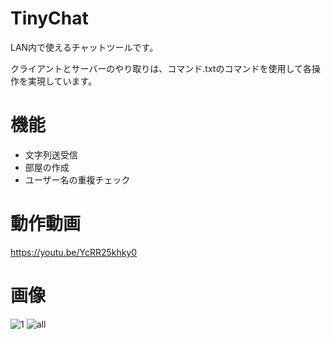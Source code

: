 # TinyChat
LAN内で使えるチャットツールです。

クライアントとサーバーのやり取りは、コマンド.txtのコマンドを使用して各操作を実現しています。
# 機能
- 文字列送受信
- 部屋の作成
- ユーザー名の重複チェック

# 動作動画
https://youtu.be/YcRR25khky0

# 画像
![1](https://user-images.githubusercontent.com/98020159/158303685-52b05d26-54aa-4b90-b5d3-72e4498cf975.png)
![all](https://user-images.githubusercontent.com/98020159/158303690-b644776f-4932-4d10-ba86-15cd42c34d48.png)
